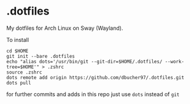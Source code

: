# .dotfiles
My dotfiles for Arch Linux on Sway (Wayland).


To install
```
cd $HOME
git init --bare .dotfiles
echo "alias dots='/usr/bin/git --git-dir=$HOME/.dotfiles/ --work-tree=$HOME'" > .zshrc
source .zshrc
dots remote add origin https://github.com/dbucher97/.dotfiles.git
dots pull
```

for further commits and adds in this repo just use `dots` instead of `git`
